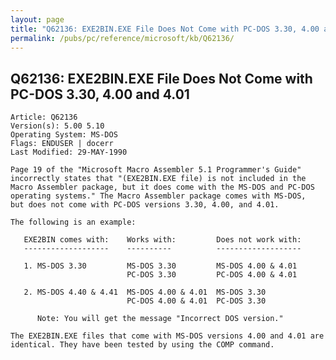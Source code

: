 ```yaml
---
layout: page
title: "Q62136: EXE2BIN.EXE File Does Not Come with PC-DOS 3.30, 4.00 and 4.01"
permalink: /pubs/pc/reference/microsoft/kb/Q62136/
---
```


## Q62136: EXE2BIN.EXE File Does Not Come with PC-DOS 3.30, 4.00 and 4.01

	Article: Q62136
	Version(s): 5.00 5.10
	Operating System: MS-DOS
	Flags: ENDUSER | docerr
	Last Modified: 29-MAY-1990
	
	Page 19 of the "Microsoft Macro Assembler 5.1 Programmer's Guide"
	incorrectly states that "(EXE2BIN.EXE file) is not included in the
	Macro Assembler package, but it does come with the MS-DOS and PC-DOS
	operating systems." The Macro Assembler package comes with MS-DOS,
	but does not come with PC-DOS versions 3.30, 4.00, and 4.01.
	
	The following is an example:
	
	   EXE2BIN comes with:    Works with:         Does not work with:
	   -------------------    ----------          -------------------
	
	   1. MS-DOS 3.30         MS-DOS 3.30         MS-DOS 4.00 & 4.01
	                          PC-DOS 3.30         PC-DOS 4.00 & 4.01
	
	   2. MS-DOS 4.40 & 4.41  MS-DOS 4.00 & 4.01  MS-DOS 3.30
	                          PC-DOS 4.00 & 4.01  PC-DOS 3.30
	
	      Note: You will get the message "Incorrect DOS version."
	
	The EXE2BIN.EXE files that come with MS-DOS versions 4.00 and 4.01 are
	identical. They have been tested by using the COMP command.

